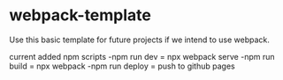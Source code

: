 # webpack-template

Use this basic template for future projects if we intend to use webpack.

current added npm scripts
-npm run dev = npx webpack serve
-npm run build = npx webpack
-npm run deploy = push to github pages